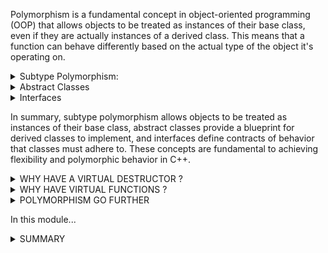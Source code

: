 Polymorphism is a fundamental concept in object-oriented programming (OOP) that allows objects to be treated as instances of their base class, even if they are actually instances of a derived class. This means that a function can behave differently based on the actual type of the object it's operating on.  

<details>
<summary>Subtype Polymorphism:</summary> 
Subtype polymorphism is a form of polymorphism where a subclass can be used wherever a superclass is expected. This allows for more flexible and dynamic behavior at runtime. It is achieved through the use of virtual functions.

```
class Animal {
public:
    virtual void makeSound() const {
        std::cout << "Generic animal sound" << std::endl;
    }
};
class Dog : public Animal {
public:
    void makeSound() const override {
        std::cout << "Bark" << std::endl;
    }
};

class Cat : public Animal {
public:
    void makeSound() const override {
        std::cout << "Meow" << std::endl;
    }
};

void playWithAnimal(const Animal& animal) {
    animal.makeSound(); // Calls the appropriate makeSound based on the actual type of the object
}

int main() {
    Animal genericAnimal;
    Dog fido;
    Cat whiskers;

    playWithAnimal(genericAnimal); // Outputs: "Generic animal sound"
    playWithAnimal(fido);          // Outputs: "Bark"
    playWithAnimal(whiskers);      // Outputs: "Meow"

    return 0;
}
```

In this example, Dog and Cat are subclasses of Animal. They override the makeSound function. The playWithAnimal function takes an Animal object, demonstrating subtype polymorphism.
</details>


<details>
<summary>Abstract Classes</summary>

An abstract class is a class that cannot be instantiated directly. It is used as a base class to define an interface for derived classes. Abstract classes may have pure virtual functions, which are functions without a body, effectively requiring subclasses to implement them.

```
class Shape {
public:
    virtual double area() const = 0; // Pure virtual function
};

class Circle : public Shape {
private:
    double radius;

public:
    Circle(double r) : radius(r) {}

    double area() const override {
        return 3.14 * radius * radius;
    }
};
```

In this example, Shape is an abstract class with a pure virtual function area(). The Circle class is derived from Shape and must implement the area() function.

</details>

<details>
<summary>Interfaces</summary>

In C++, interfaces are typically implemented using abstract classes with pure virtual functions. An interface defines a contract of behavior that a class must adhere to, without providing any implementation details. Classes implementing an interface must provide implementations for all the functions defined in the interface.

```
class Printable {
public:
    virtual void print() const = 0;
};

class Book : public Printable {
private:
    std::string title;

public:
    Book(const std::string& t) : title(t) {}

    void print() const override {
        std::cout << "Title: " << title << std::endl;
    }
};
```

Here, Printable is an interface with a pure virtual function print(). The Book class implements the Printable interface by providing an implementation for print().

</details>

In summary, subtype polymorphism allows objects to be treated as instances of their base class, abstract classes provide a blueprint for derived classes to implement, and interfaces define contracts of behavior that classes must adhere to. These concepts are fundamental to achieving flexibility and polymorphic behavior in C++.

<details>
<summary>WHY HAVE A VIRTUAL DESTRUCTOR ?</summary>

**1.Polymorphic Hierarchies:**

* In object-oriented programming, you might have a hierarchy of classes where a base class is inherited by one or more derived classes. These derived classes may add new members or behaviors.

* When you use dynamic memory allocation (e.g., new in C++) to create an object of a derived class, and you store the address of that object in a pointer to the base class, you create a situation where you may need a virtual destructor.

**2.Proper Cleanup in Derived Classes:**
* If the base class destructor is not virtual, and you delete an object of a derived class through a pointer to the base class, only the base class destructor will be called.

This can be problematic if the derived class has allocated resources (e.g., memory, file handles, etc.) that need to be cleaned up when the object is deleted.

**3.Memory Leaks and Undefined Behavior:**

* Without a virtual destructor, the derived class's destructor will not be called, leading to memory leaks and potentially other forms of undefined behavior.
* By making the destructor virtual in the base class, you ensure that the correct destructor (of the derived class) is called when deleting an object through a pointer to the base class. This allows for proper cleanup of resources.

<details>
    <summary>Why is the destructor of Animal virtual while the destructors of Cat, Dog and Animal are not ?</summary>

**Animal Class:**
* Virtual Destructor: The virtual destructor in the Animal class indicates that it is intended to be a base class in a polymorphic hierarchy. This means that it's designed to be inherited by other classes, and objects of those derived classes might be deleted through pointers of the base class type.
* By having a virtual destructor, it ensures that the correct destructor (either from the base class or the derived class) is called when deleting an object through a pointer to the base class. This is crucial for proper cleanup and avoiding memory leaks.


**Brain Class, Cat Class, and Dog Class:**
* Non-virtual Destructors: In these classes, they do not serve as base classes for any other classes. They are designed to be standalone classes with their own specific functionality.
* Since these classes are not intended to be inherited from, there is no need for their destructors to be virtual. They do not participate in polymorphic hierarchies, so the need for dynamic dispatch is not present.

</details>

</details>

<details>
<summary>WHY HAVE VIRTUAL FUNCTIONS ?</summary>

Virtual functions are a powerful mechanism that enables polymorphism, allowing different classes to provide their own implementations for a common interface defined by a base class. This leads to more flexible, reusable, and maintainable code. Although it's not NECESSARY to use the `override` key word its highly recommended. 


```
class Base {
public:
    virtual void print() {
        std::cout << "Base class\n";
    }
};

class Derived : public Base {
public:
    void print() override {
        std::cout << "Derived class\n";
    }
};

Base* ptr = new Derived();
ptr->print(); // Output will be "Derived class"
```
</details>

<details>
    <summary>POLYMORPHISM GO FURTHER</summary>

Polymorphism is a fundamental concept in object-oriented programming (OOP) that allows objects to be treated as instances of their base type, even when they are actually instances of derived types. This enables code to work with different types of objects in a uniform way.

There are two main types of polymorphism in C++: compile-time (static) polymorphism and run-time (dynamic) polymorphism. Let's dive into both:

<details>
    <summary>1. Compile-Time Polymorphism (Static Binding):</summary>

Compile-time polymorphism is resolved during the compile time. It is achieved through function overloading and operator overloading.

**a. Function Overloading:**
Function overloading allows you to define multiple functions with the same name but with different parameter lists. The appropriate function to be called is determined based on the arguments provided at compile time.

```
class MathOperations {
public:
    int add(int a, int b) {
        return a + b;
    }

    double add(double a, double b) {
        return a + b;
    }
};
```

**b. Operator Overloading:**
Operator overloading allows you to define how operators like +, -, *, etc., behave for objects of a class.

```
class ComplexNumber {
private:
    int real;
    int imaginary;

public:
    ComplexNumber operator+(const ComplexNumber& other) {
        ComplexNumber result;
        result.real = this->real + other.real;
        result.imaginary = this->imaginary + other.imaginary;
        return result;
    }
};
``` 
</details>

<details>
    <summary>2. Run-Time Polymorphism (Dynamic Binding):</summary>

Run-time polymorphism allows you to achieve different behavior for objects of different derived types, even when accessed through pointers or references of a common base type.

**a. Virtual Functions:**
Virtual functions are functions in a base class that are declared with the virtual keyword. They can be overridden in derived classes, and the correct function is called at runtime based on the actual type of the object.

```
class Animal {
public:
    virtual void makeSound() {
        std::cout << "Generic Animal Sound\n";
    }
};

class Dog : public Animal {
public:
    void makeSound() override {
        std::cout << "Bark!\n";
    }
};
```

**b. Pure Virtual Functions and Abstract Classes:**
A pure virtual function is a virtual function that is set to 0 in the base class. It means that the base class is now an abstract class, and any derived class must implement this function.

```
class Shape {
public:
    virtual void draw() = 0;
};

class Circle : public Shape {
public:
    void draw() override {
        std::cout << "Drawing a circle\n";
    }
};
```
</details>
<details>
    <summary>Benefits of Polymorphism</summary>
    
**Code Reusability:** You can write code that operates on a base class, and it can be used with any derived classes.

**Flexibility and Extensibility:** New derived classes can be added without modifying existing code that uses the base class.

**Reduced Coupling:** Code that interacts with objects only needs to know about the base class interface, not the specific derived classes.

**Dynamic Behavior:** Run-time polymorphism allows for behavior to be determined at runtime, providing flexibility in handling different types of objects.

**Encapsulation:** Polymorphism allows you to encapsulate behavior in objects, making the code more modular and easier to maintain.
</details>

</details>


In this module...

<details>
    <summary>SUMMARY</summary>

In the provided code, you have defined a hierarchy of classes that demonstrate polymorphism. Let's break it down step by step:

**Base Class Animal:**
Animal is an abstract base class that provides a common interface for different types of animals. It has a virtual function makeSound which will be overridden in the derived classes to provide specific sound behavior for each animal type.
It also has a data member _type to store the type of the animal.

**Derived Classes Cat and Dog:**
Both Cat and Dog inherit from the Animal class. They are specific types of animals, each with their own characteristics and behavior.
They override the makeSound function to provide their unique sound behavior.

**Virtual Inheritance:**    
Cat inherits virtually from Animal. This is done to avoid having multiple copies of the base class (Animal) in the inheritance hierarchy in case Cat is inherited by another class.

**Composition with Brain:**   
Both Cat and Dog classes have a Brain object as a data member. This demonstrates composition, where a class contains an object of another class. Each animal can have its own brain with a set of ideas.

**Polymorphism:**     
Polymorphism is exemplified through the use of virtual functions. Specifically, the makeSound function is virtual in the Animal class and is overridden in both Cat and Dog classes. This allows you to call makeSound on an object of type Animal*, and the correct sound for the specific animal type will be executed based on the actual type of the object.

**Dynamic Binding:**  
When you have a pointer or reference of type Animal*, you can assign it to an object of type Cat* or Dog*. At runtime, the appropriate makeSound function will be called based on the actual type of the object.

</details>



